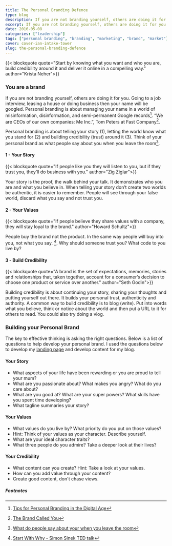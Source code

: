 ```yaml
---
title: The Personal Branding Defence
type: blog
description: If you are not branding yourself, others are doing it for you.
excerpt: If you are not branding yourself, others are doing it for you. Going to a job interview, leasing a house or doing business then your name will be googled. Personal branding is about managing your name in a world of misinformation, disinformation, and semi-permanent Google records.
date: 2016-05-08
categories: ["leadership"]
tags: ["personal branding", "branding", "marketing", "brand", "market"]
cover: cover-ian-intake-tower
slug: the-personal-branding-defence
---
```


{{< blockquote quote="Start by knowing what you want and who you are, build credibility around it and deliver it online in a compelling way." author="Krista Neher">}}

### You are a brand

If you are not branding yourself, others are doing it for you. Going to a job interview, leasing a house or doing business then your name will be googled. Personal branding is about managing your name in a world of misinformation, disinformation, and semi-permanent Google records[^tim-ferriss]. “We are CEOs of our own companies: Me Inc.”, Tom Peters at Fast Company[^fast-company].

Personal branding is about telling your story (1), letting the world know what you stand for (2) and building credibility (trust) around it (3). Think of your personal brand as what people say about you when you leave the room[^dorie-clark].

#### 1 - Your Story

{{< blockquote quote="If people like you they will listen to you, but if they trust you, they’ll do business with you." author="Zig Ziglar">}}

Your story is the proof, the walk behind your talk. It demonstrates who you are and what you believe in. When telling your story don’t create two worlds be authentic, it is easier to remember. People will see through your false world, discard what you say and not trust you.

#### 2 - Your Values

{{< blockquote quote="If people believe they share values with a company, they will stay loyal to the brand." author="Howard Schultz">}}

People buy the brand not the product. In the same way people will buy into you, not what you say. [^start-with-why]. Why should someone trust you? What code to you live by?

#### 3 - Build Credibility

{{< blockquote quote="A brand is the set of expectations, memories, stories and relationships that, taken together, account for a consumer’s decision to choose one product or service over another." author="Seth Godin">}}

Building credibility is about continuing your story, sharing your thoughts and putting yourself out there. It builds your personal trust, authenticity and authority. A common way to build credibility is to blog (write). Put into words what you believe, think or notice about the world and then put a URL to it for others to read. You could also try doing a vlog.

### Building your Personal Brand

The key to effective thinking is asking the right questions. Below is a list of questions to help develop your personal brand. I used the questions below to develop my [landing page](https://ianteda.com) and develop content for my blog.

#### Your Story

* What aspects of your life have been rewarding or you are proud to tell your mum?
* What are you passionate about? What makes you angry? What do you care about?
* What are you good at? What are your super powers? What skills have you spent time developing?
* What tagline summaries your story?

#### Your Values

* What values do you live by? What priority do you put on those values?
* Hint: Think of your values as your character. Describe yourself.
* What are your ideal character traits?
* What three people do you admire? Take a deeper look at their lives?

#### Your Credibility

* What content can you create? Hint: Take a look at your values.
* How can you add value through your content?
* Create good content, don't chase views.


##### Footnotes
[^tim-ferriss]: [Tips for Personal Branding in the Digital Age](http://fourhourworkweek.com/2008/01/28/tips-for-personal-branding-in-the-digital-age-google-insurance-cache-flow-and-more/)
[^fast-company]: [The Brand Called You](http://www.fastcompany.com/28905/brand-called-you)
[^dorie-clark]: [What do people say about your when you leave the room](http://www.businessinnovationfactory.com/summit/story/what-do-people-say-about-you-when-you-leave-room)
[^start-with-why]: [Start With Why - Simon Sinek TED talk](https://www.youtube.com/watch?v=u4ZoJKF_VuA)
